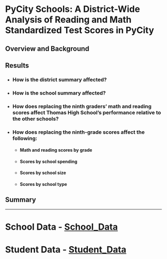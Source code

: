 # PyCity Schools: A District-Wide Analysis of Reading and Math Standardized Test Scores in PyCity

## Overview and Background


## Results
- ### How is the district summary affected?
- ### How is the school summary affected?
- ### How does replacing the ninth graders’ math and reading scores affect Thomas High School’s performance relative to the other schools?

- ### How does replacing the ninth-grade scores affect the following:

  - #### Math and reading scores by grade
  - #### Scores by school spending
  - #### Scores by school size
  - #### Scores by school type


## Summary






----------------
# School Data - [School_Data](/Resources/schools_complete.csv)
# Student Data - [Student_Data](/Resources/students_complete.csv)
